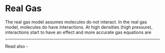 # Real Gas

The real gas model assumes molecules do not interact. In the real gas model, molecules do have interactions. At high densities (high pressure), interactions start to have an effect and more accurate gas equations are 





---
Read also - 